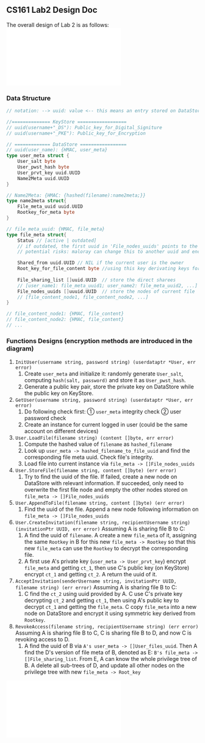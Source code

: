 ## CS161 Lab2 Design Doc
The overall design of Lab 2 is as follows:
![|1000](Overall_Design.excalidraw.md)
### Data Structure
```go
// notation: --> uuid: value <-- this means an entry stored on DataStore/KeyStore

//============== KeyStore ==================
// uuid(username+"_DS"): Public_key_for_Digital_Signiture
// uuid(username+"_PKE"): Public_key_for_Encryption

// ============= DataStore =================
// uuid(user_name): {HMAC, user_meta}
type user_meta struct {
	User_salt byte
	User_pwst_hash byte
	User_prvt_key uuid.UUID
	Name2Meta uuid.UUID
}

// Name2Meta: {HMAC: {hashed(filename):name2meta;}}
type name2meta struct{
	File_meta_uuid uuid.UUID
	Rootkey_for_meta byte
}

// file_meta_uuid: {HMAC, file_meta}
type file_meta struct{
	Status // [active | outdated] 
	// if outdated, the first uuid in 'File_nodes_uuids' points to the new entry of file_meta on DataStore.
	// potential risks: maloray can change this to another uuid and encrypt it using user's public key. but snce maloray doesn't know the correct uuid, this won't matter. when the user try to access this new uuid, user would detect this is a tempared uuid. 

	Shared_from uuid.UUID // NIL if the current user is the owner
	Root_key_for_file_content byte //using this key derivating keys for current file's HMAC & Content
	
	File_sharing_list []uuid.UUID  // store the direct sharees
	// [user_name1: file_meta_uuid1; user_name2: file_meta_uuid2, ...]
	File_nodes_uuids []uuuid.UUID  // store the nodes of current file
	// [file_content_node1, file_content_node2, ...]
}

// file_content_node1: {HMAC, file_content}
// file_content_node2: {HMAC, file_content}
// ...
 ```

### Functions Designs (encryption methods are introduced in the diagram)
1. `InitUser(username string, password string) (userdataptr *User, err error)`
	1. Create `user_meta` and initialize it: randomly generate `User_salt`, computing `hash(salt, password)` and store it as `User_pwst_hash`. 
	2. Generate a public key pair, store the private key on DataStore while the public key on KeyStore. 
2. `GetUser(username string, password string) (userdataptr *User, err error)`
	1. Do following check first: ① `user_meta` integrity check ② user password check
	2. Create an instance for current logged in user (could be the same account on different devices)
3. `User.LoadFile(filename string) (content []byte, err error)`
	1. Compute the hashed value of `filename` as `hashed_filename`
	2. Look up `user_meta -> hashed_filename_to_file_uuid` and find the corresponding file meta uuid. Check file's integrity.
	3. Load file into current instance via `file_meta -> []File_nodes_uuids`
4. `User.StoreFile(filename string, content []byte) (err error)`
	1. Try to find the uuid of the file. If failed, create a new node on DataStore with relevant information. If succeeded, only need to overwrite the first file node and empty the other nodes stored on `file_meta -> []File_nodes_uuids`
5. `User.AppendToFile(filename string, content []byte) (err error)`
	1. Find the uuid of the file. Append a new node following information on `file_meta -> []File_nodes_uuids`
6. `User.CreateInvitation(filename string, recipientUsername string) (invitationPtr UUID, err error)` Assuming A is sharing file B to C:
	1. A find the uuid of `filename`. A create a new `file_meta` of it, assigning the same `Rootkey` in B for this new `file_meta -> Rootkey` so that this new `file_meta` can use the `Rootkey` to decrypt the corresponding file.
	2. A first use A's private key (`user_meta -> User_prvt_key`) encrypt `file_meta` and getting `ct_1`, then use C's public key (on KeyStore) encrypt `ct_1` and getting `ct_2`. A return the uuid of it.
7. `AcceptInvitation(senderUsername string, invitationPtr UUID, filename string) (err error)` Assuming A is sharing file B to C:
	1. C find the `ct_2` using uuid provided by A. C use C's private key decrypting `ct_2` and getting `ct_1`, then using A's public key to decrypt `ct_1` and getting the `file_meta`. C copy `file_meta` into a new node on DataStore and encrypt it using symmetric key derived from `Rootkey`.
8. `RevokeAccess(filename string, recipientUsername string) (err error)`  Assuming A is sharing file B to C, C is sharing file B to D, and now C is revoking access to D.
	1. A find the uuid of B via `A's user_meta -> []User_files_uuid`. Then A find the D's version of file meta of B, denoted as E: `B's file_meta -> []File_sharing_list`. From E, A can know the whole privilege tree of B. A delete all sub-trees of D, and update all other nodes on the privilege tree with new `file_meta -> Root_key` 

![|1000](Sharing_and_Revocation.excalidraw.md)
